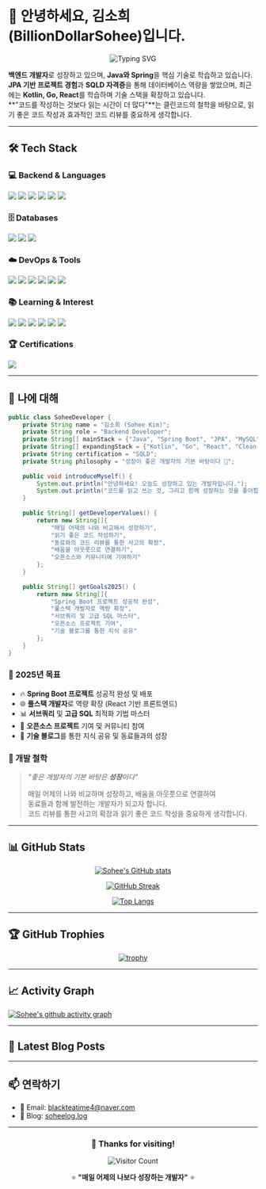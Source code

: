 # 👋 안녕하세요, 김소희(BillionDollarSohee)입니다.

<div align="center">
  
![Typing SVG](https://readme-typing-svg.herokuapp.com?font=Fira+Code&size=22&duration=3000&pause=1000&color=FF6B6B&center=true&vCenter=true&width=600&lines=Backend+Developer+in+Progress+%F0%9F%9A%80;Java+%26+Spring+Enthusiast+%E2%98%95;Data+%26+AI+Explorer+%F0%9F%A4%96;Always+Learning%2C+Always+Growing+%F0%9F%8C%B1)

</div>

**백엔드 개발자**로 성장하고 있으며, **Java와 Spring**을 핵심 기술로 학습하고 있습니다.  
**JPA 기반 프로젝트 경험**과 **SQLD 자격증**을 통해 데이터베이스 역량을 쌓았으며, 최근에는 **Kotlin, Go, React**를 학습하며 기술 스택을 확장하고 있습니다.  
**"코드를 작성하는 것보다 읽는 시간이 더 많다"**는 클린코드의 철학을 바탕으로, 읽기 좋은 코드 작성과 효과적인 코드 리뷰를 중요하게 생각합니다.  

---

## 🛠 Tech Stack

### 💻 Backend & Languages
<div>
  <img src="https://img.shields.io/badge/Java-007396?style=for-the-badge&logo=openjdk&logoColor=white"/>
  <img src="https://img.shields.io/badge/Kotlin-7F52FF?style=for-the-badge&logo=kotlin&logoColor=white"/>
  <img src="https://img.shields.io/badge/Spring%20Boot-6DB33F?style=for-the-badge&logo=springboot&logoColor=white"/>
  <img src="https://img.shields.io/badge/Spring%20MVC-6DB33F?style=for-the-badge&logo=spring&logoColor=white"/>
  <img src="https://img.shields.io/badge/JPA-59666C?style=for-the-badge&logo=hibernate&logoColor=white"/>
  <img src="https://img.shields.io/badge/Hibernate-59666C?style=for-the-badge&logo=hibernate&logoColor=white"/>
</div>

### 🗄 Databases
<div>
  <img src="https://img.shields.io/badge/MySQL-4479A1?style=for-the-badge&logo=mysql&logoColor=white"/>
  <img src="https://img.shields.io/badge/MariaDB-003545?style=for-the-badge&logo=mariadb&logoColor=white"/>
  <img src="https://img.shields.io/badge/Redis-DC382D?style=for-the-badge&logo=redis&logoColor=white"/>
</div>

### ☁️ DevOps & Tools
<div>
  <img src="https://img.shields.io/badge/Git-F05032?style=for-the-badge&logo=git&logoColor=white"/>
  <img src="https://img.shields.io/badge/GitHub-181717?style=for-the-badge&logo=github&logoColor=white"/>
  <img src="https://img.shields.io/badge/IntelliJ%20IDEA-000000?style=for-the-badge&logo=intellijidea&logoColor=white"/>
  <img src="https://img.shields.io/badge/Gradle-02303A?style=for-the-badge&logo=gradle&logoColor=white"/>
  <img src="https://img.shields.io/badge/Maven-C71A36?style=for-the-badge&logo=apachemaven&logoColor=white"/>
  <img src="https://img.shields.io/badge/Postman-FF6C37?style=for-the-badge&logo=postman&logoColor=white"/>
</div>

### 📚 Learning & Interest
<div>
  <img src="https://img.shields.io/badge/Kotlin-7F52FF?style=for-the-badge&logo=kotlin&logoColor=white"/>
  <img src="https://img.shields.io/badge/Go-00ADD8?style=for-the-badge&logo=go&logoColor=white"/>
  <img src="https://img.shields.io/badge/React-61DAFB?style=for-the-badge&logo=react&logoColor=black"/>
  <img src="https://img.shields.io/badge/Docker-2496ED?style=for-the-badge&logo=docker&logoColor=white"/>
  <img src="https://img.shields.io/badge/AWS-232F3E?style=for-the-badge&logo=amazonwebservices&logoColor=white"/>
  <img src="https://img.shields.io/badge/Clean%20Code-FF6B6B?style=for-the-badge&logo=bookstack&logoColor=white"/>
</div>

### 🏆 Certifications
<div>
  <img src="https://img.shields.io/badge/SQLD-4479A1?style=for-the-badge&logo=database&logoColor=white"/>
</div>

---

## 🚀 나에 대해

```java
public class SoheeDeveloper {
    private String name = "김소희 (Sohee Kim)";
    private String role = "Backend Developer";
    private String[] mainStack = {"Java", "Spring Boot", "JPA", "MySQL"};
    private String[] expandingStack = {"Kotlin", "Go", "React", "Clean Architecture"};
    private String certification = "SQLD";
    private String philosophy = "성장이 좋은 개발자의 기본 바탕이다 🌱";
    
    public void introduceMyself() {
        System.out.println("안녕하세요! 오늘도 성장하고 있는 개발자입니다.");
        System.out.println("코드를 읽고 쓰는 것, 그리고 함께 성장하는 것을 좋아합니다 💪");
    }
    
    public String[] getDeveloperValues() {
        return new String[]{
            "매일 어제의 나와 비교해서 성장하기",
            "읽기 좋은 코드 작성하기",
            "동료와의 코드 리뷰를 통한 사고의 확장",
            "배움을 아웃풋으로 연결하기",
            "오픈소스와 커뮤니티에 기여하기"
        };
    }
    
    public String[] getGoals2025() {
        return new String[]{
            "Spring Boot 프로젝트 성공적 완성",
            "풀스택 개발자로 역량 확장", 
            "서브쿼리 및 고급 SQL 마스터",
            "오픈소스 프로젝트 기여",
            "기술 블로그를 통한 지식 공유"
        };
    }
}
```

### 🎯 2025년 목표
- 🔥 **Spring Boot 프로젝트** 성공적 완성 및 배포
- 🌐 **풀스택 개발자**로 역량 확장 (React 기반 프론트엔드)
- 📊 **서브쿼리** 및 **고급 SQL** 최적화 기법 마스터
- 🤝 **오픈소스 프로젝트** 기여 및 커뮤니티 참여
- 📝 **기술 블로그**를 통한 지식 공유 및 동료들과의 성장

### 💭 개발 철학
> *"좋은 개발자의 기본 바탕은 **성장**이다"*  
> 
> 매일 어제의 나와 비교하며 성장하고, 배움을 아웃풋으로 연결하여  
> 동료들과 함께 발전하는 개발자가 되고자 합니다.  
> 코드 리뷰를 통한 사고의 확장과 읽기 좋은 코드 작성을 중요하게 생각합니다.

---

## 📊 GitHub Stats

<div align="center">
  
[![Sohee's GitHub stats](https://github-readme-stats.vercel.app/api?username=BillionDollarSohee&show_icons=true&theme=radical&hide_border=true)](https://github.com/anuraghazra/github-readme-stats)

[![GitHub Streak](https://streak-stats.demolab.com?user=BillionDollarSohee&theme=radical&hide_border=true)](https://git.io/streak-stats)

[![Top Langs](https://github-readme-stats.vercel.app/api/top-langs/?username=BillionDollarSohee&layout=compact&theme=radical&hide_border=true)](https://github.com/anuraghazra/github-readme-stats)

</div>

---

## 🏆 GitHub Trophies
<div align="center">
  
[![trophy](https://github-profile-trophy.vercel.app/?username=BillionDollarSohee&theme=radical&no-frame=true&row=1&column=6)](https://github.com/ryo-ma/github-profile-trophy)

</div>

---

## 📈 Activity Graph
[![Sohee's github activity graph](https://github-readme-activity-graph.vercel.app/graph?username=BillionDollarSohee&theme=react-dark)](https://github.com/ashutosh00710/github-readme-activity-graph)

---

## 📝 Latest Blog Posts
<!-- BLOG-POST-LIST:START -->
<!-- BLOG-POST-LIST:END -->

---

## 📫 연락하기
- 📧 Email: blackteatime4@naver.com  
- 📝 Blog: [soheelog.log](https://velog.io/@soheelog/posts)



</div>

---

<div align="center">
  
### 💝 Thanks for visiting! 
![Visitor Count](https://komarev.com/ghpvc/?username=BillionDollarSohee&color=blueviolet&style=for-the-badge)

⭐️ **"매일 어제의 나보다 성장하는 개발자"** ⭐️

</div>
